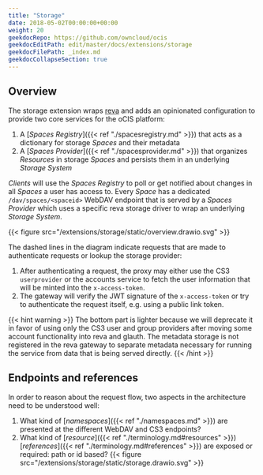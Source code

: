 ```yaml
---
title: "Storage"
date: 2018-05-02T00:00:00+00:00
weight: 20
geekdocRepo: https://github.com/owncloud/ocis
geekdocEditPath: edit/master/docs/extensions/storage
geekdocFilePath: _index.md
geekdocCollapseSection: true
---
```


## Overview

The storage extension wraps [reva](https://github.com/cs3org/reva/) and adds an opinionated configuration to provide two core services for the oCIS platform:
1. A [*Spaces Registry*]({{< ref "./spacesregistry.md" >}}) that acts as a dictionary for storage *Spaces* and their metadata
2. A [*Spaces Provider*]({{< ref "./spacesprovider.md" >}}) that organizes *Resources* in storage *Spaces* and persists them in an underlying *Storage System*

*Clients* will use the *Spaces Registry* to poll or get notified about changes in all *Spaces* a user has access to. Every *Space* has a dedicated `/dav/spaces/<spaceid>` WebDAV endpoint that is served by a *Spaces Provider* which uses a specific reva storage driver to wrap an underlying *Storage System*.

{{< figure src="/extensions/storage/static/overview.drawio.svg" >}}

The dashed lines in the diagram indicate requests that are made to authenticate requests or lookup the storage provider:
1. After authenticating a request, the proxy may either use the CS3 `userprovider` or the accounts service to fetch the user information that will be minted into the `x-access-token`.
2. The gateway will verify the JWT signature of the `x-access-token` or try to authenticate the request itself, e.g. using a public link token.

{{< hint warning >}}
The bottom part is lighter because we will deprecate it in favor of using only the CS3 user and group providers after moving some account functionality into reva and glauth. The metadata storage is not registered in the reva gateway to separate metadata necessary for running the service from data that is being served directly.
{{< /hint >}}

## Endpoints and references

In order to reason about the request flow, two aspects in the architecture need to be understood well:
1. What kind of [*namespaces*]({{< ref "./namespaces.md" >}}) are presented at the different WebDAV and CS3 endpoints?
2. What kind of [*resource*]({{< ref "./terminology.md#resources" >}}) [*references*]({{< ref "./terminology.md#references" >}}) are exposed or required: path or id based?
{{< figure src="/extensions/storage/static/storage.drawio.svg" >}}
